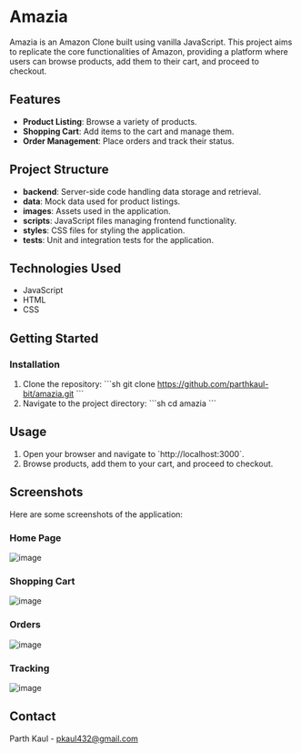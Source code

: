 
# Amazia

Amazia is an Amazon Clone built using vanilla JavaScript. This project aims to replicate the core functionalities of Amazon, providing a platform where users can browse products, add them to their cart, and proceed to checkout.

## Features

- **Product Listing**: Browse a variety of products.
- **Shopping Cart**: Add items to the cart and manage them.
- **Order Management**: Place orders and track their status.

## Project Structure

- **backend**: Server-side code handling data storage and retrieval.
- **data**: Mock data used for product listings.
- **images**: Assets used in the application.
- **scripts**: JavaScript files managing frontend functionality.
- **styles**: CSS files for styling the application.
- **tests**: Unit and integration tests for the application.

## Technologies Used

- JavaScript
- HTML
- CSS

## Getting Started

### Installation

1. Clone the repository:
   \`\`\`sh
   git clone https://github.com/parthkaul-bit/amazia.git
   \`\`\`
2. Navigate to the project directory:
   \`\`\`sh
   cd amazia
   \`\`\`

## Usage

1. Open your browser and navigate to \`http://localhost:3000\`.
2. Browse products, add them to your cart, and proceed to checkout.

## Screenshots

Here are some screenshots of the application:

### Home Page
![image](https://github.com/user-attachments/assets/0612cdfe-66f0-4406-84b1-c0b85ecdd526)

### Shopping Cart
![image](https://github.com/user-attachments/assets/06f701f7-8c9b-4442-8742-1aab92778067)

### Orders 
![image](https://github.com/user-attachments/assets/5c2126ad-63a9-4208-a1b6-1f58e29dfba1)

### Tracking 
![image](https://github.com/user-attachments/assets/eb9efa3c-b634-415d-a9a4-a9b412b3b39f)

## Contact

Parth Kaul - [pkaul432@gmail.com](mailto:pkaul432@gmail.com)
